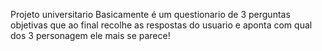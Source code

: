 Projeto universitario
Basicamente é um questionario de 3 perguntas objetivas que ao final recolhe as respostas do usuario e aponta com qual dos 3 personagem ele mais se parece!
